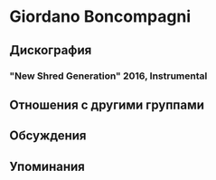 # Giordano Boncompagni



## Дискография

### "New Shred Generation" 2016, Instrumental




## Отношения с другими группами


## Обсуждения


## Упоминания

